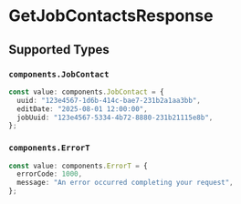 # GetJobContactsResponse


## Supported Types

### `components.JobContact`

```typescript
const value: components.JobContact = {
  uuid: "123e4567-1d6b-414c-bae7-231b2a1aa3bb",
  editDate: "2025-08-01 12:00:00",
  jobUuid: "123e4567-5334-4b72-8880-231b21115e8b",
};
```

### `components.ErrorT`

```typescript
const value: components.ErrorT = {
  errorCode: 1000,
  message: "An error occurred completing your request",
};
```

